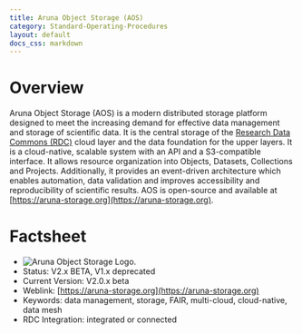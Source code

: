 ```yaml
---
title: Aruna Object Storage (AOS)
category: Standard-Operating-Procedures
layout: default
docs_css: markdown
---
```


# Overview
Aruna Object Storage (AOS) is a modern distributed storage platform designed to meet the increasing demand for effective data management and storage of scientific data. It is the central storage of the [Research Data Commons (RDC)](02-research-data-commons) cloud layer and the data foundation for the upper layers. It is a cloud-native, scalable system with an API and a S3-compatible interface. It allows resource organization into Objects, Datasets, Collections and Projects. Additionally, it provides an event-driven architecture which enables automation, data validation and improves accessibility and reproducibility of scientific results. AOS is open-source and available at [https://aruna-storage.org](https://aruna-storage.org).

# Factsheet
* ![Aruna Object Storage Logo](/nfdi4microbiota-knowledge-base/assets/img/aruna_dark_font.png "Aruna Object Storage Logo").
* Status: V2.x BETA, V1.x deprecated
* Current Version: V2.0.x beta
* Weblink: [https://aruna-storage.org](https://aruna-storage.org)
* Keywords:  data management, storage, FAIR, multi-cloud, cloud-native, data mesh
* RDC Integration: integrated or connected
